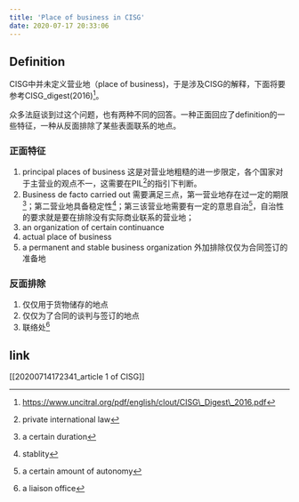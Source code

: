 ```yaml
---
title: 'Place of business in CISG'
date: 2020-07-17 20:33:06
---
```

## Definition
CISG中并未定义营业地（place of business)，于是涉及CISG的解释，下面将要参考CISG_digest(2016)[^1]。

众多法庭谈到过这个问题，也有两种不同的回答。一种正面回应了definition的一些特征，一种从反面排除了某些表面联系的地点。

### 正面特征
1. principal places of business
这是对营业地粗糙的进一步限定，各个国家对于主营业的观点不一，这需要在PIL[^2]的指引下判断。
2. Business de facto carried out
需要满足三点，第一营业地存在过一定的期限[^3]；第二营业地具备稳定性[^4]；第三该营业地需要有一定的意思自治[^5]，自治性的要求就是要在排除没有实际商业联系的营业地；
3. an organization of certain continuance
4. actual place of business
5. a permanent and stable business organization
外加排除仅仅为合同签订的准备地

### 反面排除
1. 仅仅用于货物储存的地点
2. 仅仅为了合同的谈判与签订的地点
3. 联络处[^6]

## link
[[20200714172341_article 1 of CISG]] 

[^1]: https://www.uncitral.org/pdf/english/clout/CISG\_Digest\_2016.pdf
[^2]: private international law
[^3]: a certain duration
[^4]: stablity
[^5]: a certain amount of autonomy
[^6]: a liaison office
